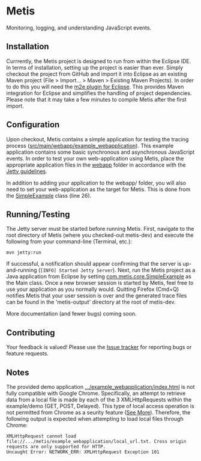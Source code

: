 Metis
=====

Monitoring, logging, and understanding JavaScript events.

## Installation

Currrently, the Metis project is designed to run from within the Eclipse IDE. In terms of installation, setting up the project is easier than ever. Simply checkout the project from GitHub and import it into Eclipse as an existing Maven project (File > Import... > Maven > Existing Maven Projects). In order to do this you will need the [m2e plugin for Eclipse](http://eclipse.org/m2e/download/). This provides Maven integration for Eclipse and simplifies the handling of project dependencies. Please note that it may take a few minutes to compile Metis after the first import.

## Configuration

Upon checkout, Metis contains a simple application for testing the tracing process ([src/main/webapp/example\_webapplication](https://github.com/saltlab/metis-dev/tree/master/src/main/webapp/example_webapplication)). This example application contains some basic synchronous and asynchronous JavaScript events. In order to test your own web-application using Metis, place the appropriate application files in the [webapp](https://github.com/saltlab/metis-dev/tree/master/src/main/webapp/) folder in accordance with the [Jetty guidelines](http://wiki.eclipse.org/Jetty/Howto/Deploy_Web_Applications).

In addition to adding your application to the webapp/ folder, you will also need to set your web-application as the target for Metis. This is done from the [SimpleExample](https://github.com/saltlab/metis-dev/blob/master/src/main/java/com/metis/core/SimpleExample.java) class (line 26). 

## Running/Testing 

The Jetty server must be started before running Metis. First, navigate to the root directory of Metis (where you checked-out metis-dev) and execute the following from your command-line (Terminal, etc.):

```
mvn jetty:run
```

If successful, a notification should appear confirming that the server is up-and-running (``[INFO] Started Jetty Server``). Next, run the Metis project as a Java application from Eclipse by setting [com.metis.core.SimpleExample](https://github.com/saltlab/metis-dev/blob/master/src/main/java/com/metis/core/SimpleExample.java) as the Main class. Once a new browser session is started by Metis, feel free to use your application as you normally would. Quitting Firefox (Cmd+Q) notifies Metis that your user session is over and the generated trace files can be found in the 'metis-output' directory at the root of metis-dev.

More documentation (and fewer bugs) coming soon.

## Contributing

Your feedback is valued! Please use the [Issue tracker](https://github.com/saltlab/metis/issues) for reporting bugs or feature requests.

## Notes

The provided demo application [.../example_webapplication/index.html](https://github.com/saltlab/metis/blob/master/example_webapplication/index.html) is not fully compatible with Google Chrome. Specifically, an attempt to retrieve data from a local file is made by each of the 3 XMLHttpRequests within the example/demo (GET, POST, Delayed). This type of local access operation is not permitted from Chrome as a seurity feature ([See More](http://renard.github.com/o-blog/faq.html)). Therefore, the following output is expected when attempting to load local files through Chrome: 

```
XMLHttpRequest cannot load file://.../metis/example_webapplication/local_url.txt. Cross origin requests are only supported for HTTP.
Uncaught Error: NETWORK_ERR: XMLHttpRequest Exception 101
```

